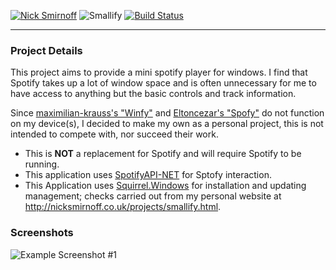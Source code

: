 <a href="http://nicksmirnoff.co.uk/"><img src="http://i.imgur.com/gHBdEQk.png" alt="Nick Smirnoff"/></a>
<a><img src="https://i.imgur.com/8NHjLLG.png" alt="Smallify" /></a>
<a href="http://nicksmirnoff.co.uk/projects/smallify.html"><img src="https://img.shields.io/badge/build-passing-green.svg" alt="Build Status"/></a>
***
### Project Details
This project aims to provide a mini spotify player for windows. I find that Spotify takes up a lot of window space and is often unnecessary for me to have access to anything but the basic controls and track information.

Since [maximilian-krauss's "Winfy"](https://github.com/maximilian-krauss/Winfy) and [Eltoncezar's "Spofy"](https://github.com/eltoncezar/Spofy) do not function on my device(s), I decided to make my own as a personal project, this is not intended to compete with, nor succeed their work.


- This is **NOT** a replacement for Spotify and will require Spotify to be running.
- This application uses [SpotifyAPI-NET](https://github.com/JohnnyCrazy/SpotifyAPI-NET) for Sptofy interaction.
- This Application uses [Squirrel.Windows](https://github.com/Squirrel/Squirrel.Windows) for installation and updating management; checks carried out from my personal website at http://nicksmirnoff.co.uk/projects/smallify.html.

### Screenshots
![Example Screenshot #1](https://i.imgur.com/B3XZzXj.png)
